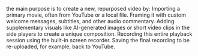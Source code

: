 the main purpose is to create a new, repurposed video by:
Importing a primary movie, often from YouTube or a local file.
Framing it with custom welcome messages, subtitles, and other audio commentary.
Adding supplementary visuals like AI-generated images or short video clips in the side players to create a unique composition.
Recording this entire playback session using the built-in screen recorder.
Saving the final recording to be re-uploaded, for example, back to YouTube.
